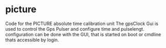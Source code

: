 # picture
Code for the PICTURE absolute time calibration unit
The gpsClock Gui is used to control the Gps Pulser and configure time and pulselengt.
configuration can be done with the GUI, that is started on boot or cmdline thats accessible by login.


